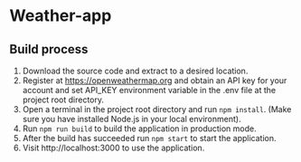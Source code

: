 # Weather-app

## Build process

1. Download the source code and extract to a desired location.
2. Register at https://openweathermap.org and obtain an API key for your account and 
set API_KEY environment variable in the .env file at the project root directory.
3. Open a terminal in the project root directory and run `npm install`. (Make sure you have
installed Node.js in your local environment).
4. Run `npm run build` to build the application in production mode.
5. After the build has succeeded run `npm start` to start the application.
6. Visit http://localhost:3000 to use the application.

